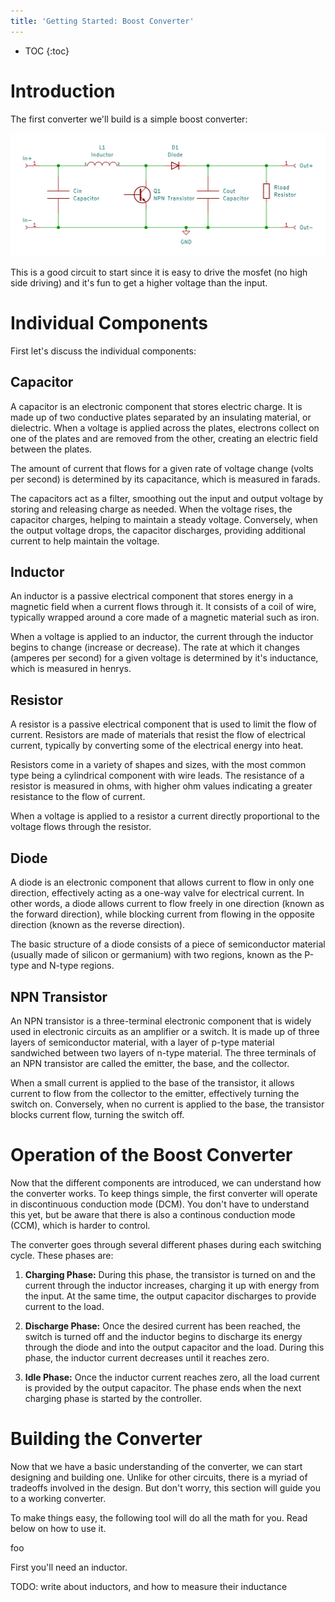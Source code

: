 ```yaml
---
title: 'Getting Started: Boost Converter'
---
```


* TOC
{:toc}

# Introduction
The first converter we'll build is a simple boost converter:

![](kicad.png)

This is a good circuit to start since it is easy to drive the mosfet (no high side driving) and it's fun to get a higher voltage than the input. 

# Individual Components
First let's discuss the individual components:

## Capacitor
A capacitor is an electronic component that stores electric charge. It is made up of two conductive plates separated by an insulating material, or dielectric. When a voltage is applied across the plates, electrons collect on one of the plates and are removed from the other, creating an electric field between the plates. 

The amount of current that flows for a given rate of voltage change (volts per second) is determined by its capacitance, which is measured in farads.

The capacitors act as a filter, smoothing out the input and output voltage by storing and releasing charge as needed. When the voltage rises, the capacitor charges, helping to maintain a steady voltage. Conversely, when the output voltage drops, the capacitor discharges, providing additional current to help maintain the voltage.

## Inductor
An inductor is a passive electrical component that stores energy in a magnetic field when a current flows through it. It consists of a coil of wire, typically wrapped around a core made of a magnetic material such as iron.

When a voltage is applied to an inductor, the current through the inductor begins to change (increase or decrease). The rate at which it changes (amperes per second) for a given voltage is determined by it's inductance, which is measured in henrys.

## Resistor
A resistor is a passive electrical component that is used to limit the flow of current. Resistors are made of materials that resist the flow of electrical current, typically by converting some of the electrical energy into heat.

Resistors come in a variety of shapes and sizes, with the most common type being a cylindrical component with wire leads. The resistance of a resistor is measured in ohms, with higher ohm values indicating a greater resistance to the flow of current.

When a voltage is applied to a resistor a current directly proportional to the voltage flows through the resistor.

## Diode
A diode is an electronic component that allows current to flow in only one direction, effectively acting as a one-way valve for electrical current. In other words, a diode allows current to flow freely in one direction (known as the forward direction), while blocking current from flowing in the opposite direction (known as the reverse direction).

The basic structure of a diode consists of a piece of semiconductor material (usually made of silicon or germanium) with two regions, known as the P-type and N-type regions.

## NPN Transistor
An NPN transistor is a three-terminal electronic component that is widely used in electronic circuits as an amplifier or a switch. It is made up of three layers of semiconductor material, with a layer of p-type material sandwiched between two layers of n-type material. The three terminals of an NPN transistor are called the emitter, the base, and the collector.

When a small current is applied to the base of the transistor, it allows current to flow from the collector to the emitter, effectively turning the switch on. Conversely, when no current is applied to the base, the transistor blocks current flow, turning the switch off.

# Operation of the Boost Converter
Now that the different components are introduced, we can understand how the converter works. To keep things simple, the first converter will operate in discontinuous conduction mode (DCM). You don't have to understand this yet, but be aware that there is also a continous conduction mode (CCM), which is harder to control.

The converter goes through several different phases during each switching cycle. These phases are:

1. **Charging Phase:** During this phase, the transistor is turned on and the current through the inductor increases, charging it up with energy from the input. At the same time, the output capacitor discharges to provide current to the load.

1. **Discharge Phase:** Once the desired current has been reached, the switch is turned off and the inductor begins to discharge its energy through the diode and into the output capacitor and the load. During this phase, the inductor current decreases until it reaches zero.

1. **Idle Phase:** Once the inductor current reaches zero, all the load current is provided by the output capacitor. The phase ends when the next charging phase is started by the controller.

# Building the Converter
Now that we have a basic understanding of the converter, we can start designing and building one. Unlike for other circuits, there is a myriad of tradeoffs involved in the design. But don't worry, this section will guide you to a working converter.

To make things easy, the following tool will do all the math for you. Read below on how to use it.

<div> foo </div>

First you'll need an inductor. 

TODO: write about inductors, and how to measure their inductance

<div data-tool="first"></div>
